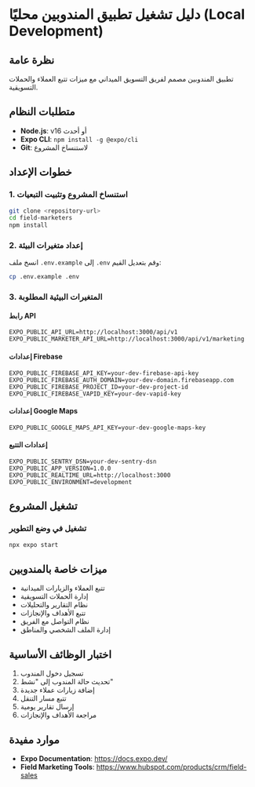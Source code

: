 # دليل تشغيل تطبيق المندوبين محليًا (Local Development)

## نظرة عامة
تطبيق المندوبين مصمم لفريق التسويق الميداني مع ميزات تتبع العملاء والحملات التسويقية.

## متطلبات النظام
- **Node.js**: v16 أو أحدث
- **Expo CLI**: `npm install -g @expo/cli`
- **Git**: لاستنساخ المشروع

## خطوات الإعداد

### 1. استنساخ المشروع وتثبيت التبعيات
```bash
git clone <repository-url>
cd field-marketers
npm install
```

### 2. إعداد متغيرات البيئة
انسخ ملف `.env.example` إلى `.env` وقم بتعديل القيم:

```bash
cp .env.example .env
```

### 3. المتغيرات البيئية المطلوبة

#### رابط API
```env
EXPO_PUBLIC_API_URL=http://localhost:3000/api/v1
EXPO_PUBLIC_MARKETER_API_URL=http://localhost:3000/api/v1/marketing
```

#### إعدادات Firebase
```env
EXPO_PUBLIC_FIREBASE_API_KEY=your-dev-firebase-api-key
EXPO_PUBLIC_FIREBASE_AUTH_DOMAIN=your-dev-domain.firebaseapp.com
EXPO_PUBLIC_FIREBASE_PROJECT_ID=your-dev-project-id
EXPO_PUBLIC_FIREBASE_VAPID_KEY=your-dev-vapid-key
```

#### إعدادات Google Maps
```env
EXPO_PUBLIC_GOOGLE_MAPS_API_KEY=your-dev-google-maps-key
```

#### إعدادات التتبع
```env
EXPO_PUBLIC_SENTRY_DSN=your-dev-sentry-dsn
EXPO_PUBLIC_APP_VERSION=1.0.0
EXPO_PUBLIC_REALTIME_URL=http://localhost:3000
EXPO_PUBLIC_ENVIRONMENT=development
```

## تشغيل المشروع

### تشغيل في وضع التطوير
```bash
npx expo start
```

## ميزات خاصة بالمندوبين
- تتبع العملاء والزيارات الميدانية
- إدارة الحملات التسويقية
- نظام التقارير والتحليلات
- تتبع الأهداف والإنجازات
- نظام التواصل مع الفريق
- إدارة الملف الشخصي والمناطق

## اختبار الوظائف الأساسية
1. تسجيل دخول المندوب
2. تحديث حالة المندوب إلى "نشط"
3. إضافة زيارات عملاء جديدة
4. تتبع مسار التنقل
5. إرسال تقارير يومية
6. مراجعة الأهداف والإنجازات

## موارد مفيدة
- **Expo Documentation**: https://docs.expo.dev/
- **Field Marketing Tools**: https://www.hubspot.com/products/crm/field-sales
